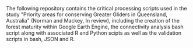 The following repository contains the critical processing scripts used in the study "Priority areas for conserving Greater Gliders in Queensland, Australia" (Norman and Mackey, In review), including the creation of the forest maturity within Google Earth Engine, the connectivity analysis bash script along with associated R and Python scipts as well as the validation scripts in bash, JSON and R.
